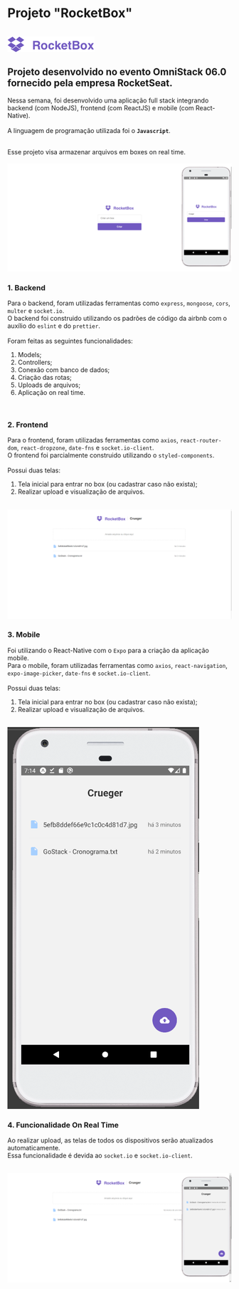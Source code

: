 # Projeto "RocketBox"

<br>
<img src="/mobile/src/assets/logo.png">
<br>

## Projeto desenvolvido no evento OmniStack 06.0 fornecido pela empresa RocketSeat.

Nessa semana, foi desenvolvido uma aplicação full stack integrando backend (com NodeJS), frontend (com ReactJS) e mobile (com React-Native).
<br>
<br>
A linguagem de programação utilizada foi o **`Javascript`**.

<br>
Esse projeto visa armazenar arquivos em boxes on real time.

<br>
<br>
<img src="/uploads/foto1.png">
<br>

### 1. Backend

Para o backend, foram utilizadas ferramentas como `express`, `mongoose`, `cors`, `multer` e `socket.io`. 
<br>
O backend foi construido utilizando os padrões de código da airbnb com o auxílio do `eslint` e do `prettier`.
<br>
<br>
Foram feitas as seguintes funcionalidades:
  1. Models;
  2. Controllers;
  3. Conexão com banco de dados;
  4. Criação das rotas;
  5. Uploads de arquivos;
  6. Aplicação on real time.

<br>

### 2. Frontend

Para o frontend, foram utilizadas ferramentas como `axios`, `react-router-dom`, `react-dropzone`, `date-fns` e `socket.io-client`. 
<br>
O frontend foi parcialmente construido utilizando o `styled-components`.
<br>
<br>
Possui duas telas: 
  1. Tela inicial para entrar no box (ou cadastrar caso não exista);
  2. Realizar upload e visualização de arquivos.

<br>
<img src="/uploads/foto2.png">
<br>

### 3. Mobile

Foi utilizando o React-Native com o `Expo` para a criação da aplicação mobile.
<br>
Para o mobile, foram utilizadas ferramentas como `axios`, `react-navigation`, `expo-image-picker`, `date-fns` e `socket.io-client`. 
<br>
<br>
Possui duas telas: 
  1. Tela inicial para entrar no box (ou cadastrar caso não exista);
  2. Realizar upload e visualização de arquivos.

<br>
<img src="/uploads/foto3.png">
<br>

### 4. Funcionalidade On Real Time

Ao realizar upload, as telas de todos os dispositivos serão atualizados automaticamente.
<br>
Essa funcionalidade é devida ao `socket.io` e `socket.io-client`.

<br>
<img src="/uploads/foto4.png">
<br>
